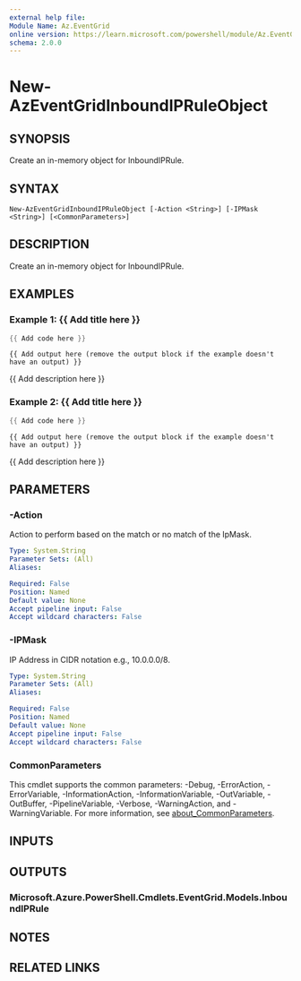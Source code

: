 ```yaml
---
external help file:
Module Name: Az.EventGrid
online version: https://learn.microsoft.com/powershell/module/Az.EventGrid/new-azeventgridinboundipruleobject
schema: 2.0.0
---
```


# New-AzEventGridInboundIPRuleObject

## SYNOPSIS
Create an in-memory object for InboundIPRule.

## SYNTAX

```
New-AzEventGridInboundIPRuleObject [-Action <String>] [-IPMask <String>] [<CommonParameters>]
```

## DESCRIPTION
Create an in-memory object for InboundIPRule.

## EXAMPLES

### Example 1: {{ Add title here }}
```powershell
{{ Add code here }}
```

```output
{{ Add output here (remove the output block if the example doesn't have an output) }}
```

{{ Add description here }}

### Example 2: {{ Add title here }}
```powershell
{{ Add code here }}
```

```output
{{ Add output here (remove the output block if the example doesn't have an output) }}
```

{{ Add description here }}

## PARAMETERS

### -Action
Action to perform based on the match or no match of the IpMask.

```yaml
Type: System.String
Parameter Sets: (All)
Aliases:

Required: False
Position: Named
Default value: None
Accept pipeline input: False
Accept wildcard characters: False
```

### -IPMask
IP Address in CIDR notation e.g., 10.0.0.0/8.

```yaml
Type: System.String
Parameter Sets: (All)
Aliases:

Required: False
Position: Named
Default value: None
Accept pipeline input: False
Accept wildcard characters: False
```

### CommonParameters
This cmdlet supports the common parameters: -Debug, -ErrorAction, -ErrorVariable, -InformationAction, -InformationVariable, -OutVariable, -OutBuffer, -PipelineVariable, -Verbose, -WarningAction, and -WarningVariable. For more information, see [about_CommonParameters](http://go.microsoft.com/fwlink/?LinkID=113216).

## INPUTS

## OUTPUTS

### Microsoft.Azure.PowerShell.Cmdlets.EventGrid.Models.InboundIPRule

## NOTES

## RELATED LINKS

